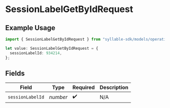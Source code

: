 # SessionLabelGetByIdRequest

## Example Usage

```typescript
import { SessionLabelGetByIdRequest } from "syllable-sdk/models/operations";

let value: SessionLabelGetByIdRequest = {
  sessionLabelId: 934214,
};
```

## Fields

| Field              | Type               | Required           | Description        |
| ------------------ | ------------------ | ------------------ | ------------------ |
| `sessionLabelId`   | *number*           | :heavy_check_mark: | N/A                |